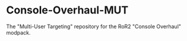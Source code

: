 # Console-Overhaul-MUT
The "Multi-User Targeting" repository for the RoR2 "Console Overhaul" modpack.
